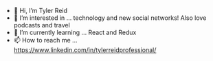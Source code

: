- 👋 Hi, I’m Tyler Reid
- 👀 I’m interested in ... technology and new social networks! Also love podcasts and travel
- 🌱 I’m currently learning ... React and Redux
- 📫 How to reach me ... https://www.linkedin.com/in/tylerreidprofessional/

<!---
tylercodes-11/tylercodes-11 is a ✨ special ✨ repository because its `README.md` (this file) appears on your GitHub profile.
You can click the Preview link to take a look at your changes.
--->

